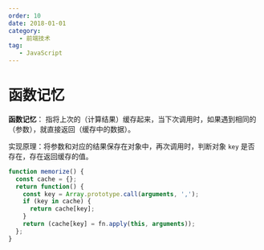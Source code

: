 ```yaml
---
order: 10
date: 2018-01-01
category:
   - 前端技术
tag:
   - JavaScript
---
```


# 函数记忆

**函数记忆**： 指将上次的（计算结果）缓存起来，当下次调用时，如果遇到相同的（参数），就直接返回（缓存中的数据）。

实现原理：将参数和对应的结果保存在对象中，再次调用时，判断对象 `key` 是否存在，存在返回缓存的值。

```js
function memorize() {
  const cache = {};
  return function() {
    const key = Array.prototype.call(arguments, ',');
    if (key in cache) {
      return cache[key];
    }
    return (cache[key] = fn.apply(this, arguments));
  };
}
```